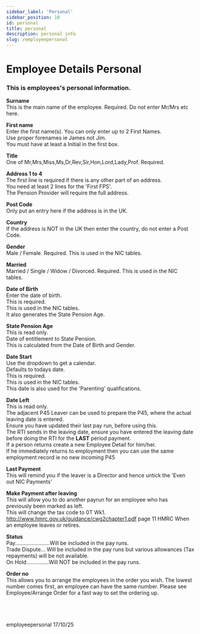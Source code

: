 ```yaml
---
sidebar_label: 'Personal'
sidebar_position: 10
id: personal
title: personal
description: personal info
slug: /employeepersonal
---
```


# Employee Details Personal

### This is employees's personal information.
**Surname**  
This is the main name of the employee. Required. Do not enter Mr/Mrs etc here.

**First name**  
Enter the first name(s). You can only enter up to 2 First Names.  
Use proper forenames ie James not Jim.  
You must have at least a Initial in the first box.

**Title**  
One of Mr,Mrs,Miss,Ms,Dr,Rev,Sir,Hon,Lord,Lady,Prof. Required.

**Address 1 to 4**  
The first line is required if there is any other part of an address.\
You need at least 2 lines for the 'First FPS'.\
The Pension Provider will require the full address.

**Post Code**  
Only put an entry here if the address is in the UK.

**Country**  
If the address is NOT in the UK then enter the country, do not enter a Post Code.

**Gender**  
Male / Female. Required. This is used in the NIC tables.

**Married**  
Married / Single / Widow / Divorced. Required. This is used in the NIC tables.

**Date of Birth**  
Enter the date of birth.  
This is required.  
This is used in the NIC tables.  
It also generates the State Pension Age.

**State Pension Age**  
This is read only.  
Date of entitlement to State Pension.  
This is calculated from the Date of Birth and Gender.

**Date Start**  
Use the dropdown to get a calendar.  
Defaults to todays date.  
This is required.  
This is used in the NIC tables.  
This date is also used for the 'Parenting' qualifications.

**Date Left**  
This is read only.  
The adjacent P45 Leaver can be used to prepare the P45, where the actual leaving date is entered.  
Ensure you have updated their last pay run, before using this.  
The RTI sends in the leaving date, ensure you have entered the leaving date before doing the RTI for the **LAST** period payment.  
If a person returns create a new Employee Detail for him/her.  
If he immediately returns to employment then you can use the same employment record ie no new incoming P45

**Last Payment**  
This will remind you if the leaver is a Director and hence untick the 'Even out NIC Payments'  

**Make Payment after leaving**  
This will allow you to do another payrun for an employee who has previously been marked as left.  
This will change the tax code to 0T Wk1.  
http://www.hmrc.gov.uk/guidance/cwg2chapter1.pdf page 11
HMRC When an employee leaves or retires.

**Status**  
Pay.......................Will be included in the pay runs.  
Trade Dispute... Will be included in the pay runs but various allowances (Tax repayments) will be not available.  
On Hold...............Will NOT be included in the pay runs.

**Order no**  
This allows you to arrange the employees in the order you wish. The lowest number comes first, an employee can have the same number. Please see Employee/Arrange Order for a fast way to set the ordering up.
<br/>
<br/>
<br/>
<br/>
<br/>
employeepersonal 17/10/25

